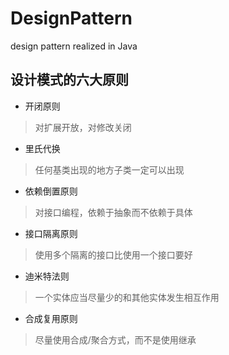 # DesignPattern
design pattern realized in Java
## 设计模式的六大原则
+ 开闭原则
> 对扩展开放，对修改关闭

+ 里氏代换
> 任何基类出现的地方子类一定可以出现

+ 依赖倒置原则
> 对接口编程，依赖于抽象而不依赖于具体

+ 接口隔离原则
> 使用多个隔离的接口比使用一个接口要好

+ 迪米特法则
> 一个实体应当尽量少的和其他实体发生相互作用

+ 合成复用原则
> 尽量使用合成/聚合方式，而不是使用继承

